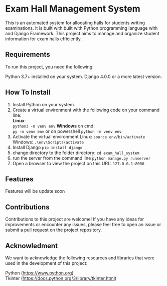 # Exam Hall Management System
This is an automated system for allocating halls for students writing examinations.
It is built with built with Python programming language with and Django Framework. This project aims to manage and organize student information for exam halls efficiently.

## Requirements
To run this project, you need the following:

Python 3.7+ installed on your system.
Django 4.0.0 or a more latest version.

## How To Install
1. Install Python on your system.
2. Create a virtual environment with the following code on your command line:  
   **Linux**:  
   `python3 -m venv env`
   **Windows** on cmd:  
   `py -m venv env`
   or on powershell
   `python -m venv env`
4. Activate the virtual environment
   Linux:
  `source env/bin/activate`
   Windows:
   `.\env\Scripts\activate`
5. Install Django
   `pip install django`
6. change directory to the folder directory:
   `cd exam_hall_system`
7. run the server from the command line
   `python manage.py runserver`
8. Open a browser to view the project on this URL:
   `127.0.0.1:8000`

## Features
Features will be update soon

## Contributions
Contributions to this project are welcome! If you have any ideas for improvements or encounter any issues, please feel free to open an issue or submit a pull request on the project repository.

## Acknowledment
We want to acknowledge the following resources and libraries that were used in the development of this project:

Python (https://www.python.org)  
Tkinter (https://docs.python.org/3/library/tkinter.html)
